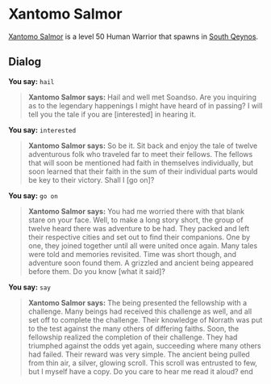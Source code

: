 # Xantomo Salmor



[Xantomo Salmor](/npc/1027) is a level 50 Human Warrior that spawns in [South Qeynos](/zone/1).



## Dialog

**You say:** `hail`



>**Xantomo Salmor says:** Hail and well met Soandso. Are you inquiring as to the legendary happenings I might have heard of in passing? I will tell you the tale if you are [interested] in hearing it.

**You say:** `interested`



>**Xantomo Salmor says:** So be it. Sit back and enjoy the tale of twelve adventurous folk who traveled far to meet their fellows. The fellows that will soon be mentioned had faith in themselves individually, but soon learned that their faith in the sum of their individual parts would be key to their victory. Shall I [go on]?

**You say:** `go on`



>**Xantomo Salmor says:** You had me worried there with that blank stare on your face. Well, to make a long story short, the group of twelve heard there was adventure to be had. They packed and left their respective cities and set out to find their companions. One by one, they joined together until all were united once again. Many tales were told and memories revisited. Time was short though, and adventure soon found them. A grizzled and ancient being appeared before them. Do you know [what it said]?

**You say:** `say`



>**Xantomo Salmor says:** The being presented the fellowship with a challenge. Many beings had received this challenge as well, and all set off to complete the challenge. Their knowledge of Norrath was put to the test against the many others of differing faiths. Soon, the fellowship realized the completion of their challenge. They had triumphed against the odds yet again, succeeding where many others had failed. Their reward was very simple. The ancient being pulled from thin air, a silver, glowing scroll. This scroll was entrusted to few, but I myself have a copy. Do you care to hear me read it aloud?
end
